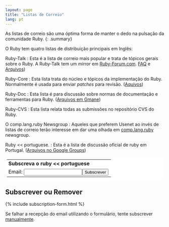 ```yaml
---
layout: page
title: "Listas de Correio"
lang: pt
---
```


As listas de correio são uma óptima forma de manter o dedo na pulsação
da comunidade Ruby.
{: .summary}

O Ruby tem quatro listas de distribuição principais em Inglês:

Ruby-Talk
: Esta é a lista de correio mais popular e trata de tópicos gerais sobre
  o Ruby. A Ruby-Talk tem um *mirror* em [Ruby-Forum.com][1]. [FAQ][2] e [Arquivos][3])

Ruby-Core
: Esta lista trata do núcleo e tópicos da implementação do Ruby.
  Normalmente é usada para enviar *patches* para revisão. ([Aquivos][4])

Ruby-Doc
: Esta lista é para discussão sobre normas de documentação e ferramentas
  para Ruby. ([Arquivos em Gmane][5])

Ruby-CVS
: Esta lista relata todas as submissões no repositório CVS do Ruby.

O comp.lang.ruby Newsgroup
: Aqueles que preferem Usenet ao invés de listas de correio terão interesse em dar uma olhada em [comp.lang.ruby](news:comp.lang.ruby) newsgroup.

Ruby &lt;&lt; portuguese.
: Esta é a lista de discussão oficial de ruby em Portugal. ([Arquivos no
  Google Groups][7])
  <table border="0" style="background-color: #fff; padding: 5px;" cellspacing="0">
  <tr><td style="padding-left: 5px">
      <b>Subscreva o ruby &lt;&lt; portuguese</b>
    </td></tr>
  <form action="http://groups-beta.google.com/group/ruby-pt/boxsubscribe">
    <tr><td style="padding-left: 5px;">
      Email: <input type="text" name="email" /><input type="submit" name="sub" value="Subscrever" />
  </td></tr>
  </form>
  </table>

## Subscrever ou Remover

{% include subscription-form.html %}

Se falhar a recepção do email utilizando o formulário, tente subscrever
[manualmente](manual-instructions/ "subscrição manual numa
lista de correio").



[1]: http://ruby-forum.com
[2]: http://rubyhacker.com/clrFAQ.html
[3]: http://blade.nagaokaut.ac.jp/ruby/ruby-talk/index.shtml
[4]: http://blade.nagaokaut.ac.jp/ruby/ruby-core/index.shtml
[5]: http://dir.gmane.org/gmane.comp.lang.ruby.documentation
[7]: http://groups.google.com/group/ruby-pt
